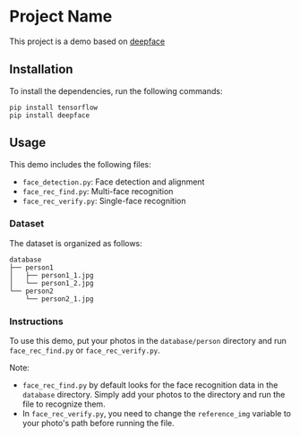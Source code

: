 <div class="markdown-body"><h1>Project Name</h1>
<p>This project is a demo based on <a href="https://github.com/serengil/deepface">deepface</a></p>
<h2>Installation</h2>
<p>To install the dependencies, run the following commands:</p>
<pre class="code-block-wrapper"><div class="code-block-header"><span class="code-block-header__lang"></span><span class="code-block-header__copy"></span></div><code class="hljs code-block-body bash">pip install tensorflow
pip install deepface
</code></pre>
<h2>Usage</h2>
<p>This demo includes the following files:</p>
<ul>
<li><code>face_detection.py</code>: Face detection and alignment</li>
<li><code>face_rec_find.py</code>: Multi-face recognition</li>
<li><code>face_rec_verify.py</code>: Single-face recognition</li>
</ul>
<h3>Dataset</h3>
<p>The dataset is organized as follows:</p>
<pre class="code-block-wrapper"><div class="code-block-header"><span class="code-block-header__lang"></span><span class="code-block-header__copy"></span></div><code class="hljs code-block-body ">database
├── perso<span class="hljs-symbol">n1</span>
│   ├── perso<span class="hljs-symbol">n1</span>_<span class="hljs-number">1.</span>jpg
│   └── perso<span class="hljs-symbol">n1</span>_<span class="hljs-number">2.</span>jpg
└── perso<span class="hljs-symbol">n2</span>
    └── perso<span class="hljs-symbol">n2</span>_<span class="hljs-number">1.</span>jpg
</code></pre>
<h3>Instructions</h3>
<p>To use this demo, put your photos in the <code>database/person</code> directory and run <code>face_rec_find.py</code> or <code>face_rec_verify.py</code>.</p>
<p>Note:</p>
<ul>
<li><code>face_rec_find.py</code> by default looks for the face recognition data in the <code>database</code> directory. Simply add your photos to the directory and run the file to recognize them.</li>
<li>In <code>face_rec_verify.py</code>, you need to change the <code>reference_img</code> variable to your photo's path before running the file.</li>
</ul>
</div>
